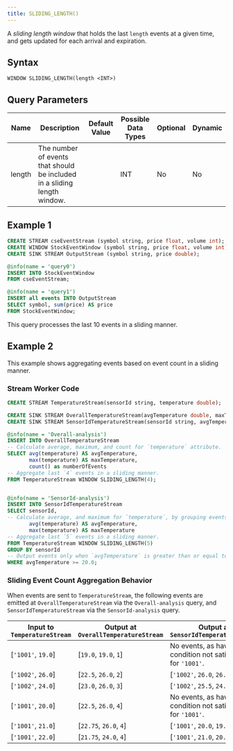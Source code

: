 ```yaml
---
title: SLIDING_LENGTH()
---
```


A _sliding length window_ that holds the last `length` events at a given time, and gets updated for each arrival and expiration.

## Syntax

    WINDOW SLIDING_LENGTH(length <INT>)

## Query Parameters

| Name          | Description     | Default Value | Possible Data Types | Optional | Dynamic |
|----------|---------------------------------------|-------------|-----------------|----------|---------|
| length | The number of events that should be included in a sliding length window. |          | INT        | No       | No      |

## Example 1

```sql
CREATE STREAM cseEventStream (symbol string, price float, volume int);
CREATE WINDOW StockEventWindow (symbol string, price float, volume int) SLIDING_LENGTH(10) output all events;
CREATE SINK STREAM OutputStream (symbol string, price double);

@info(name = 'query0')
INSERT INTO StockEventWindow
FROM cseEventStream;

@info(name = 'query1')
INSERT all events INTO OutputStream 
SELECT symbol, sum(price) AS price
FROM StockEventWindow;
```

This query processes the last 10 events in a sliding manner.

## Example 2

This example shows aggregating events based on event count in a sliding manner.

### Stream Worker Code

```sql
CREATE STREAM TemperatureStream(sensorId string, temperature double);

CREATE SINK STREAM OverallTemperatureStream(avgTemperature double, maxTemperature double, numberOfEvents long);
CREATE SINK STREAM SensorIdTemperatureStream(sensorId string, avgTemperature double, maxTemperature double);

@info(name = 'Overall-analysis')
INSERT INTO OverallTemperatureStream
-- Calculate average, maximum, and count for `temperature` attribute.
SELECT avg(temperature) AS avgTemperature,
       max(temperature) AS maxTemperature,
       count() as numberOfEvents
-- Aggregate last `4` events in a sliding manner.
FROM TemperatureStream WINDOW SLIDING_LENGTH(4);


@info(name = 'SensorId-analysis')
INSERT INTO SensorIdTemperatureStream
SELECT sensorId,
-- Calculate average, and maximum for `temperature`, by grouping events by `sensorId`.
       avg(temperature) AS avgTemperature,
       max(temperature) AS maxTemperature
-- Aggregate last `5` events in a sliding manner.
FROM TemperatureStream WINDOW SLIDING_LENGTH(5)
GROUP BY sensorId
-- Output events only when `avgTemperature` is greater than or equal to `20.0`.
WHERE avgTemperature >= 20.0;
```

### Sliding Event Count Aggregation Behavior

When events are sent to `TemperatureStream`, the following events are emitted at `OverallTemperatureStream` via the `Overall-analysis` query, and `SensorIdTemperatureStream` via the `SensorId-analysis` query.

| Input to `TemperatureStream` | Output at `OverallTemperatureStream` | Output at `SensorIdTemperatureStream` |
|---|---|---|
| [`'1001'`, `19.0`] | [`19.0`, `19.0`, `1`]  | No events, as having <br/>condition not satisfied <br/>for `'1001'`. |
| [`'1002'`, `26.0`] | [`22.5`, `26.0`, `2`]  | [`'1002'`, `26.0`, `26.0`] |
| [`'1002'`, `24.0`] | [`23.0`, `26.0`, `3`]  | [`'1002'`, `25.5`, `24.0`] |
| [`'1001'`, `20.0`] | [`22.5`, `26.0`, `4`]  | No events, as having <br/>condition not satisfied <br/>for `'1001'`. |
| [`'1001'`, `21.0`] | [`22.75`, `26.0`, `4`] | [`'1001'`, `20.0`, `19.0`] |
| [`'1001'`, `22.0`] | [`21.75`, `24.0`, `4`]  | [`'1001'`, `21.0`, `20.0`] |
